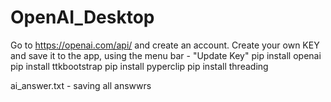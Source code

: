 # OpenAI_Desktop

Go to https://openai.com/api/ and create an account. 
Create your own KEY and save it to the app, using the menu bar - "Update Key"
pip install openai
pip install ttkbootstrap
pip install pyperclip
pip install threading

ai_answer.txt - saving all answwrs
